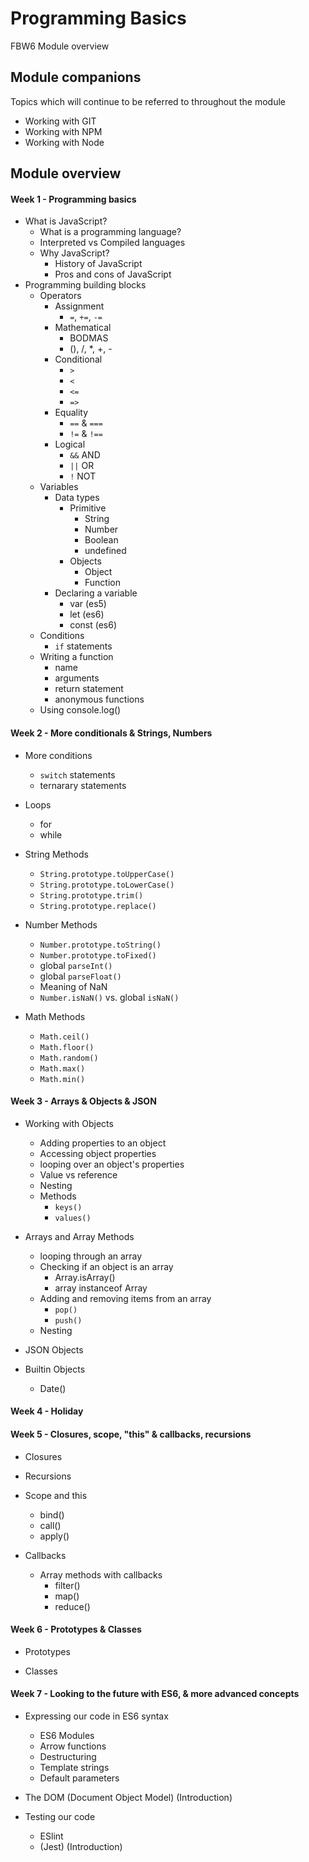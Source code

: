 # Programming Basics

FBW6 Module overview

## Module companions

Topics which will continue to be referred to throughout the module

- Working with GIT
- Working with NPM
- Working with Node

## Module overview

#### Week 1 - Programming basics

+ What is JavaScript?
    - What is a programming language?
    - Interpreted vs Compiled languages
    + Why JavaScript?
        - History of JavaScript
        - Pros and cons of JavaScript
+ Programming building blocks
    + Operators
        + Assignment
            - `=`, `+=`, `-=`
        + Mathematical
            - BODMAS
            - (), /, *, +, -
        + Conditional
            - `>`
            - `<`
            - `<=`
            - `=>`
        + Equality
            - `==` & `===`
            - `!=` & `!==`
        + Logical
            - `&&` AND
            - `||` OR
            - `!` NOT
    + Variables
        + Data types
            + Primitive
                - String
                - Number
                - Boolean
                - undefined
            + Objects
                - Object
                - Function
        + Declaring a variable
            - var (es5)
            - let (es6)
            - const (es6)
    + Conditions
        - `if` statements
    + Writing a function
        - name
        - arguments
        - return statement
        - anonymous functions
    + Using console.log()

#### Week 2 - More conditionals & Strings, Numbers

+ More conditions
    - `switch` statements
    - ternarary statements
    
+ Loops
    - for
    - while
    
+ String Methods
    - `String.prototype.toUpperCase()`
    - `String.prototype.toLowerCase()`
    - `String.prototype.trim()`
    - `String.prototype.replace()`

+ Number Methods
    - `Number.prototype.toString()`
    - `Number.prototype.toFixed()`
    - global `parseInt()`
    - global `parseFloat()`
    - Meaning of NaN
    - `Number.isNaN()` vs. global `isNaN()`
    
+ Math Methods
    - `Math.ceil()`
    - `Math.floor()`
    - `Math.random()`
    - `Math.max()`
    - `Math.min()`

#### Week 3 - Arrays & Objects & JSON

+ Working with Objects
    - Adding properties to an object
    - Accessing object properties
    - looping over an object's properties
    - Value vs reference
    - Nesting
    + Methods
        - `keys()`
        - `values()`

+ Arrays and Array Methods
    + looping through an array
    + Checking if an object is an array
        - Array.isArray()
        - array instanceof Array
    + Adding and removing items from an array
        - `pop()`
        - `push()`
    + Nesting
        
+ JSON Objects
+ Builtin Objects
    - Date()

#### Week 4 - Holiday


#### Week 5 - Closures, scope, "this" & callbacks, recursions

+ Closures

+ Recursions

+ Scope and this
    - bind()
    - call()
    - apply()

+ Callbacks
    + Array methods with callbacks
        - filter()
        - map()
        - reduce()

#### Week 6 - Prototypes & Classes

+ Prototypes

+ Classes


#### Week 7 - Looking to the future with ES6, & more advanced concepts

+ Expressing our code in ES6 syntax
    - ES6 Modules
    - Arrow functions
    - Destructuring
    - Template strings
    - Default parameters

+ The DOM (Document Object Model) (Introduction)

+ Testing our code
    - ESlint
    - (Jest) (Introduction)




        

        
